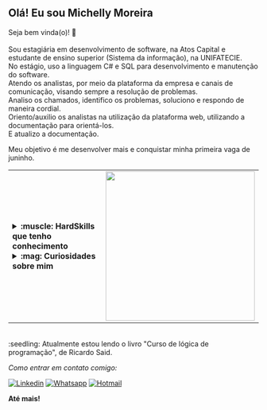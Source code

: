 ## Olá! Eu sou Michelly Moreira
Seja bem vinda(o)! 👋 <br><br>
Sou estagiária em desenvolvimento de software, na Atos Capital e estudante de ensino superior (Sistema da informação), na UNIFATECIE. <br>
No estágio, uso a linguagem C# e SQL para desenvolvimento e manutenção do software. <br>
Atendo os analistas, por meio da plataforma da empresa e canais de comunicação, visando sempre a resolução de problemas. <br>
Analiso os chamados, identifico os problemas, soluciono e respondo de maneira cordial. <br>
Oriento/auxilio os analistas na utilização da plataforma web, utilizando a documentação para orientá-los. <br>
E atualizo a documentação. <br>

Meu objetivo é me desenvolver mais e conquistar minha primeira vaga de juninho. <br>

<table border="0">
  <tr>
    <td>
      <details>
          <summary><strong>:muscle: HardSkills que tenho conhecimento</strong></summary></br>
- lógica de programação; <br>
- linguagens de programação (JavaScript, TypeScript, python e C#); <br>
- Linguagem de marcação HTML5, CSS3; <br>
- Bootstrap (framework front-end); <br>
- React (uma das bibliotecas mais utilizadas para criação de aplicações front-end); <br>
- Vite (empacotador); <br>
- Docker; <br>
- SQL (linguagem mais usada para criar, pesquisar, extrair e manipular dados dentro de um banco de dados relacional); <br>
- Banco de dados MySQL; <br>
- MySQL workbench (interface gráfica mais utilizada para o MySQL); <br>
- Node.js; <br>
- Figma; <br>
- Métodologias agéis(kanban e scrun). <br>
      </details>
      <details>
          <summary><strong>:mag: Curiosidades sobre mim</strong></summary></br>
- Meu primeiro curso de programação (desenvolvimento web full-stack), foi na Trybe.</br>
- Na pandemia eu fiz trabalho voluntário, acolhendo pessoas que se sentiam infelizes.</br>
- Nas horas vagas eu gosto de viajar, ler livros, praticar duolingo e programar.</br>
      </details>
      <td>
      <img width="300" src='https://gifs.eco.br/wp-content/uploads/2022/07/gifs-do-ursinho-pooh-49.gif'>
    </td>
    </td> 
  </tr>
</table>
</br>
:seedling: Atualmente estou lendo o livro "Curso de lógica de programação", de Ricardo Said. </br>

*Como entrar em contato comigo:*

[![Linkedin](
https://img.shields.io/badge/LinkedIn-0077B5?style=for-the-badge&logo=linkedin&logoColor=white
)](
https://www.linkedin.com/in/michelly-moreira/
)
[![Whatsapp](
https://img.shields.io/badge/WhatsApp-25D366?style=for-the-badge&logo=whatsapp&logoColor=white
)](
https://api.whatsapp.com/send?phone=5531994501188
)
[![Hotmail](
https://img.shields.io/badge/Hotmail-0078D4?style=for-the-badge&logo=microsoft-outlook&logoColor=white
)](
mailto:michelly.daiana@hotmail.com
)

<strong>Até mais!</strong>
